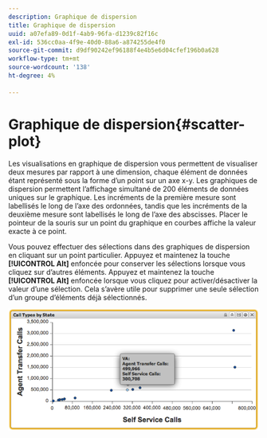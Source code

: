 ```yaml
---
description: Graphique de dispersion
title: Graphique de dispersion
uuid: a07efa89-0d1f-4ab9-96fa-d1239c82f16c
exl-id: 536cc0aa-4f9e-40d0-88a6-a874255de4f0
source-git-commit: d9df90242ef96188f4e4b5e6d04cfef196b0a628
workflow-type: tm+mt
source-wordcount: '138'
ht-degree: 4%

---
```


# Graphique de dispersion{#scatter-plot}

Les visualisations en graphique de dispersion vous permettent de visualiser deux mesures par rapport à une dimension, chaque élément de données étant représenté sous la forme d’un point sur un axe x-y. Les graphiques de dispersion permettent l’affichage simultané de 200 éléments de données uniques sur le graphique. Les incréments de la première mesure sont labellisés le long de l’axe des ordonnées, tandis que les incréments de la deuxième mesure sont labellisés le long de l’axe des abscisses. Placer le pointeur de la souris sur un point du graphique en courbes affiche la valeur exacte à ce point.

Vous pouvez effectuer des sélections dans des graphiques de dispersion en cliquant sur un point particulier. Appuyez et maintenez la touche **[!UICONTROL Alt]** enfoncée pour conserver les sélections lorsque vous cliquez sur d’autres éléments. Appuyez et maintenez la touche **[!UICONTROL Alt]** enfoncée lorsque vous cliquez pour activer/désactiver la valeur d’une sélection. Cela s’avère utile pour supprimer une seule sélection d’un groupe d’éléments déjà sélectionnés.

![](assets/scatter_plot.png)
